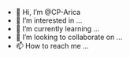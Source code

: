 - 👋 Hi, I’m @CP-Arica
- 👀 I’m interested in ...
- 🌱 I’m currently learning ...
- 💞️ I’m looking to collaborate on ...
- 📫 How to reach me ...

<!---
CP-Arica/CP-Arica is a ✨ special ✨ repository because its `README.md` (this file) appears on your GitHub profile.
You can click the Preview link to take a look at your changes.
--->

